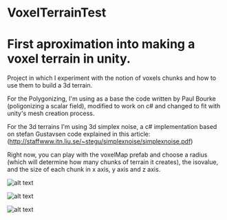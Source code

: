# VoxelTerrainTest
# First aproximation into making a voxel terrain in unity.

Project in which I experiment with the notion of voxels chunks and how to use them to build a 3d terrain. 

For the Polygonizing, I'm using as a base the code written by Paul Bourke (poligonizing a scalar field), modified to work on c# and changed to fit with unity's mesh creation process.

For the 3d terrains I'm using 3d simplex noise, a c# implementation based on stefan Gustavsen code explained in this article: 
(http://staffwww.itn.liu.se/~stegu/simplexnoise/simplexnoise.pdf)

Right now, you can play with the voxelMap prefab and choose a radius (which will determine how many chunks of terrain it creates), the isovalue, and the size of each chunk in x axis, y axis and z axis.


![alt text](http://i.imgur.com/bOBKCCT.png)


![alt text](http://i.imgur.com/XNx8IhH.png)


![alt text](http://i.imgur.com/1ECfdFa.png)
